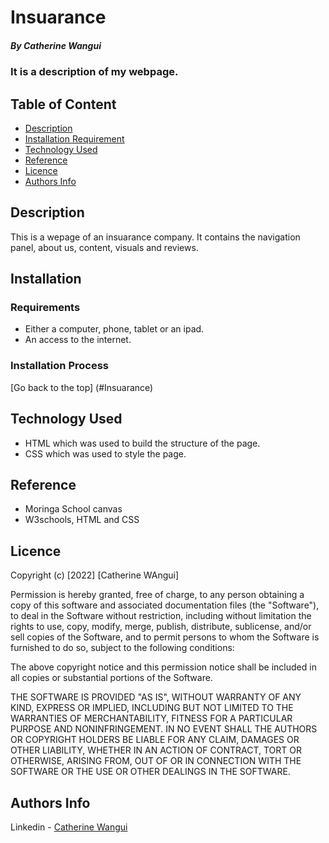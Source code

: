 # Insuarance

##### By Catherine Wangui
### It is a description of my webpage.

## Table of Content

+ [Description](#description)
+ [Installation Requirement](#Installation)
+ [Technology Used](#technology-used)
+ [Reference](#reference)
+ [Licence](#licence)
+ [Authors Info](#author-Info)

## Description
<p>This is a wepage of an insuarance company. It contains the navigation panel, about us, content, visuals and reviews.</p>

## Installation

### Requirements
* Either a computer, phone, tablet or an ipad.
* An access to the internet.
### Installation Process
[Go back to the top]
(#Insuarance)

## Technology Used
* HTML which was used to build the structure of the page.
* CSS which was used to style the page.

## Reference
* Moringa School canvas
* W3schools, HTML and CSS

## Licence
Copyright (c) [2022] [Catherine WAngui]

Permission is hereby granted, free of charge, to any person obtaining a copy
of this software and associated documentation files (the "Software"), to deal
in the Software without restriction, including without limitation the rights
to use, copy, modify, merge, publish, distribute, sublicense, and/or sell
copies of the Software, and to permit persons to whom the Software is
furnished to do so, subject to the following conditions:

The above copyright notice and this permission notice shall be included in all
copies or substantial portions of the Software.

THE SOFTWARE IS PROVIDED "AS IS", WITHOUT WARRANTY OF ANY KIND, EXPRESS OR
IMPLIED, INCLUDING BUT NOT LIMITED TO THE WARRANTIES OF MERCHANTABILITY,
FITNESS FOR A PARTICULAR PURPOSE AND NONINFRINGEMENT. IN NO EVENT SHALL THE
AUTHORS OR COPYRIGHT HOLDERS BE LIABLE FOR ANY CLAIM, DAMAGES OR OTHER
LIABILITY, WHETHER IN AN ACTION OF CONTRACT, TORT OR OTHERWISE, ARISING FROM,
OUT OF OR IN CONNECTION WITH THE SOFTWARE OR THE USE OR OTHER DEALINGS IN THE
SOFTWARE.

## Authors Info
Linkedin - [Catherine Wangui](https://www.linkedin.com/in/catherine-wangui-721789176/)
